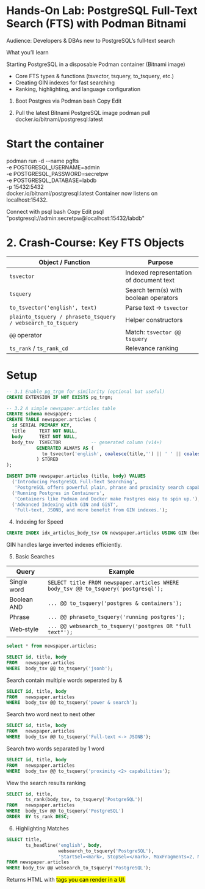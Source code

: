 
# Hands‑On Lab: PostgreSQL Full‑Text Search (FTS) with Podman Bitnami

Audience: Developers & DBAs new to PostgreSQL’s full‑text search

What you’ll learn

Starting PostgreSQL in a disposable Podman container (Bitnami image)

- Core FTS types & functions (tsvector, tsquery, to_tsquery, etc.)
- Creating GIN indexes for fast searching 
- Ranking, highlighting, and language configuration



1. Boot Postgres via Podman
   bash
   Copy
   Edit

2. Pull the latest Bitnami PostgreSQL image
podman pull docker.io/bitnami/postgresql:latest

# Start the container
podman run -d --name pgfts \
-e POSTGRESQL_USERNAME=admin \
-e POSTGRESQL_PASSWORD=secretpw \
-e POSTGRESQL_DATABASE=labdb \
-p 15432:5432 \
docker.io/bitnami/postgresql:latest
Container now listens on localhost:15432.

Connect with psql
bash
Copy
Edit
psql "postgresql://admin:secretpw@localhost:15432/labdb"


# 2. Crash‑Course: Key FTS Objects

| Object / Function                                           | Purpose                                 |
| ----------------------------------------------------------- | --------------------------------------- |
| `tsvector`                                                  | Indexed representation of document text |
| `tsquery`                                                   | Search term(s) with boolean operators   |
| `to_tsvector('english', text)`                              | Parse text → `tsvector`                 |
| `plainto_tsquery / phraseto_tsquery / websearch_to_tsquery` | Helper constructors                     |
| `@@` operator                                               | Match: `tsvector @@ tsquery`            |
| `ts_rank` / `ts_rank_cd`                                    | Relevance ranking                       |


# Setup

```sql
-- 3.1 Enable pg_trgm for similarity (optional but useful)
CREATE EXTENSION IF NOT EXISTS pg_trgm;

-- 3.2 A simple newspaper.articles table
CREATE schema newspaper;
CREATE TABLE newspaper.articles (
  id SERIAL PRIMARY KEY,
  title     TEXT NOT NULL,
  body      TEXT NOT NULL,
  body_tsv  TSVECTOR           -- generated column (v14+)
           GENERATED ALWAYS AS (
             to_tsvector('english', coalesce(title,'') || ' ' || coalesce(body,''))
           ) STORED
);

INSERT INTO newspaper.articles (title, body) VALUES
  ('Introducing PostgreSQL Full-Text Searching',
   'PostgreSQL offers powerful plain, phrase and proximity search capabilities.'),
  ('Running Postgres in Containers',
   'Containers like Podman and Docker make Postgres easy to spin up.'),
  ('Advanced Indexing with GIN and GiST',
   'Full‑text, JSONB, and more benefit from GIN indexes.');

```


4. Indexing for Speed

```sql
CREATE INDEX idx_articles_body_tsv ON newspaper.articles USING GIN (body_tsv);
```

GIN handles large inverted indexes efficiently.


5. Basic Searches

| Query       | Example                                                                  |
| ----------- | ------------------------------------------------------------------------ |
| Single word | `SELECT title FROM newspaper.articles WHERE body_tsv @@ to_tsquery('postgresql');` |
| Boolean AND | `... @@ to_tsquery('postgres & containers');`                            |
| Phrase      | `... @@ phraseto_tsquery('running postgres');`                           |
| Web‑style   | `... @@ websearch_to_tsquery('postgres OR "full text"');`                |

```sql
select * from newspaper.articles;
```

```sql
SELECT id, title, body
FROM   newspaper.articles
WHERE  body_tsv @@ to_tsquery('jsonb');
```

Search contain multiple words seperated by &

```sql
SELECT id, title, body
FROM   newspaper.articles
WHERE  body_tsv @@ to_tsquery('power & search');
```

Search two word next to next other

```sql
SELECT id, title, body
FROM   newspaper.articles
WHERE  body_tsv @@ to_tsquery('Full‑text <-> JSONB');
```

Search two words  separated by 1 word

```sql
SELECT id, title, body
FROM   newspaper.articles
WHERE  body_tsv @@ to_tsquery('proximity <2> capabilities');
```


View the search results ranking

```sql
SELECT id, title,
       ts_rank(body_tsv, to_tsquery('PostgreSQL'))
FROM   newspaper.articles
WHERE  body_tsv @@ to_tsquery('PostgreSQL')
ORDER  BY ts_rank DESC;

```

6. Highlighting Matches

```sql
SELECT title,
       ts_headline('english', body,
                   websearch_to_tsquery('PostgreSQL'),
                   'StartSel=<mark>, StopSel=</mark>, MaxFragments=2, MinWords=4, MaxWords=10')
FROM newspaper.articles
WHERE body_tsv @@ websearch_to_tsquery('PostgreSQL');
```

Returns HTML with <mark> tags you can render in a UI.